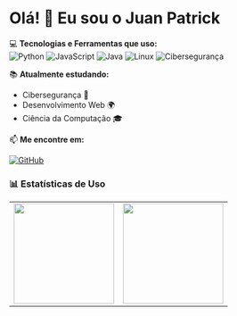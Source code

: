# Olá! 👋 Eu sou o Juan Patrick

💻 **Tecnologias e Ferramentas que uso:**  
![Python](https://img.shields.io/badge/-Python-3776AB?style=flat-square&logo=Python&logoColor=white)
![JavaScript](https://img.shields.io/badge/-JavaScript-F7DF1E?style=flat-square&logo=JavaScript&logoColor=black)
![Java](https://img.shields.io/badge/-Java-007396?style=flat-square&logo=coffeescript&logoColor=white)
![Linux](https://img.shields.io/badge/-Linux-FCC624?style=flat-square&logo=Linux&logoColor=black)
![Cibersegurança](https://img.shields.io/badge/-Cybersecurity-ff2e2e?style=flat-square&logo=Hack%20The%20Box&logoColor=white)

📚 **Atualmente estudando:**  
- Cibersegurança 🔐  
- Desenvolvimento Web 🌍  
- Ciência da Computação 🎓  

📫 **Me encontre em:**  

[![GitHub](https://img.shields.io/badge/-GitHub-181717?style=flat-square&logo=GitHub&logoColor=white)](https://github.com/Juanzev)  

### 📊 Estatísticas de Uso
<div align="center">
  <table>
    <tr>
      <td>
        <img height="180em" src="https://github-readme-stats.vercel.app/api?username=Juanzev&show_icons=true&theme=tokyonight"/>
      </td>
      <td>
        <img height="180em" src="https://github-readme-stats.vercel.app/api/top-langs/?username=Juanzev&layout=compact&theme=tokyonight"/>
      </td>
    </tr>
  </table>
</div>


